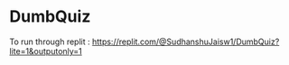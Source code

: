 # DumbQuiz

To run through replit : https://replit.com/@SudhanshuJaisw1/DumbQuiz?lite=1&outputonly=1
